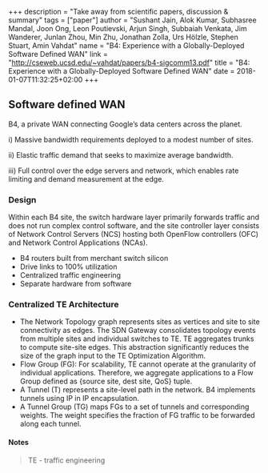 +++
description = "Take away from scientific papers, discussion & summary"
tags = ["paper"]
author = "Sushant Jain, Alok Kumar, Subhasree Mandal, Joon Ong, Leon Poutievski, Arjun Singh, Subbaiah Venkata, Jim Wanderer, Junlan Zhou, Min Zhu, Jonathan Zolla, Urs Hölzle, Stephen Stuart, Amin Vahdat"
name = "B4: Experience with a Globally-Deployed Software Defined WAN"
link = "http://cseweb.ucsd.edu/~vahdat/papers/b4-sigcomm13.pdf"
title = "B4: Experience with a Globally-Deployed Software Defined WAN"
date = 2018-01-07T11:32:25+02:00
+++

## Software defined WAN

B4, a private WAN connecting Google’s data centers across the planet.

i) Massive bandwidth requirements deployed to a modest number of sites.

ii) Elastic traffic demand that seeks to maximize average bandwidth.

iii) Full control over the edge servers and network, which enables rate limiting and demand measurement at the edge.

### Design

Within each B4 site, the switch hardware layer primarily forwards traffic and does not run complex control
software, and the site controller layer consists of Network Control Servers (NCS) hosting both OpenFlow controllers (OFC)
and Network Control Applications (NCAs).

 - B4 routers built from merchant switch silicon
 - Drive links to 100% utilization
 - Centralized traffic engineering
 - Separate hardware from software

### Centralized TE Architecture

 - The Network Topology graph represents sites as vertices and site to site connectivity as edges. The SDN Gateway consolidates topology events from multiple sites and individual switches to TE. TE aggregates trunks to compute site-site edges. This abstraction significantly reduces the size of the graph input to the TE Optimization Algorithm.
 - Flow Group (FG): For scalability, TE cannot operate at the granularity of individual applications. Therefore, we aggregate applications to a Flow Group defined as {source site, dest site, QoS} tuple.
 - A Tunnel (T) represents a site-level path in the network. B4 implements tunnels using IP in IP encapsulation.
 - A Tunnel Group (TG) maps FGs to a set of tunnels and corresponding weights.
   The weight specifies the fraction of FG traffic to be forwarded along each tunnel.

#### Notes

> TE - traffic engineering

